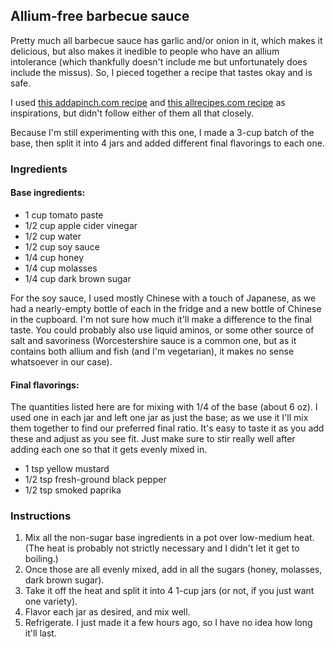 ## Allium-free barbecue sauce

Pretty much all barbecue sauce has garlic and/or onion in it, which makes it delicious, but also makes it inedible to people who have an allium intolerance (which thankfully doesn't include me but unfortunately does include the missus). So, I pieced together a recipe that tastes okay and is safe.

I used [this addapinch.com recipe](https://addapinch.com/homemade-bbq-sauce-recipe/) and [this allrecipes.com recipe](https://www.allrecipes.com/recipe/51226/a-very-popular-bbq-sauce/) as inspirations, but didn't follow either of them all that closely.

Because I'm still experimenting with this one, I made a 3-cup batch of the base, then split it into 4 jars and added different final flavorings to each one.

### Ingredients

#### Base ingredients:

* 1 cup tomato paste
* 1/2 cup apple cider vinegar
* 1/2 cup water
* 1/2 cup soy sauce
* 1/4 cup honey
* 1/4 cup molasses
* 1/4 cup dark brown sugar

For the soy sauce, I used mostly Chinese with a touch of Japanese, as we had a nearly-empty bottle of each in the fridge and a new bottle of Chinese in the cupboard. I'm not sure how much it'll make a difference to the final taste. You could probably also use liquid aminos, or some other source of salt and savoriness (Worcestershire sauce is a common one, but as it contains both allium and fish (and I'm vegetarian), it makes no sense whatsoever in our case).

#### Final flavorings:

The quantities listed here are for mixing with 1/4 of the base (about 6 oz). I used one in each jar and left one jar as just the base; as we use it I'll mix them together to find our preferred final ratio. It's easy to taste it as you add these and adjust as you see fit. Just make sure to stir really well after adding each one so that it gets evenly mixed in.

* 1 tsp yellow mustard
* 1/2 tsp fresh-ground black pepper
* 1/2 tsp smoked paprika

### Instructions

1. Mix all the non-sugar base ingredients in a pot over low-medium heat. (The heat is probably not strictly necessary and I didn't let it get to boiling.)
2. Once those are all evenly mixed, add in all the sugars (honey, molasses, dark brown sugar).
3. Take it off the heat and split it into 4 1-cup jars (or not, if you just want one variety).
4. Flavor each jar as desired, and mix well.
5. Refrigerate. I just made it a few hours ago, so I have no idea how long it'll last.
